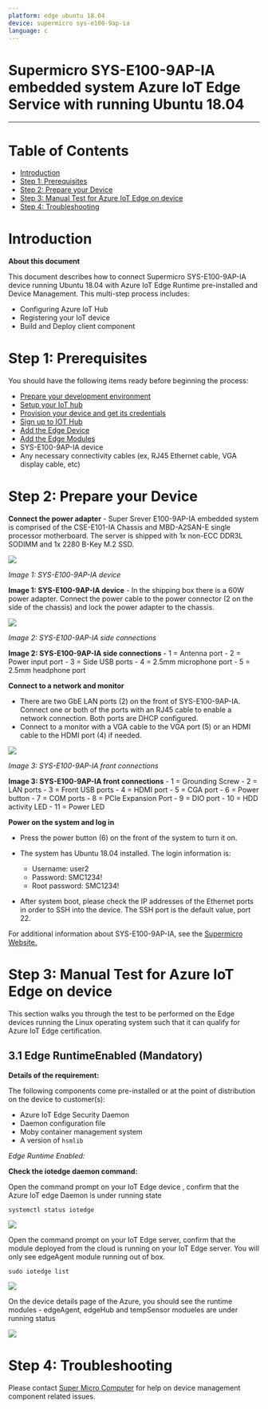 ```yaml
---
platform: edge ubuntu 18.04
device: supermicro sys-e100-9ap-ia
language: c
---
```


Supermicro SYS-E100-9AP-IA embedded system Azure IoT Edge Service with running Ubuntu 18.04
===
---

# Table of Contents

-   [Introduction](#Introduction)
-   [Step 1: Prerequisites](#Prerequisites)
-   [Step 2: Prepare your Device](#PrepareDevice)
-   [Step 3: Manual Test for Azure IoT Edge on device](#Manual)
-   [Step 4: Troubleshooting](#Troubleshooting)

<a name="Introduction"></a>
# Introduction

**About this document**

This document describes how to connect Supermicro SYS-E100-9AP-IA  device running Ubuntu 18.04 with Azure IoT Edge Runtime pre-installed and Device Management. This multi-step process includes:

-   Configuring Azure IoT Hub
-   Registering your IoT device
-   Build and Deploy client component

<a name="Prerequisites"></a>
# Step 1: Prerequisites

You should have the following items ready before beginning the process:

-   [Prepare your development environment][setup-devbox-linux]
-   [Setup your IoT hub](https://account.windowsazure.com/signup?offer=ms-azr-0044p)
-   [Provision your device and get its credentials][lnk-manage-iot-hub]
-   [Sign up to IOT Hub](https://account.windowsazure.com/signup?offer=ms-azr-0044p)
-   [Add the Edge Device](https://docs.microsoft.com/en-us/azure/iot-edge/quickstart-linux)
-   [Add the Edge Modules](https://docs.microsoft.com/en-us/azure/iot-edge/quickstart-linux#deploy-a-module)
-   SYS-E100-9AP-IA device
-   Any necessary connectivity cables (ex, RJ45 Ethernet cable, VGA display cable, etc)

<a name="PrepareDevice"></a>
# Step 2: Prepare your Device

**Connect the power adapter** - Super Srever E100-9AP-IA embedded system is comprised of the CSE-E101-IA Chassis and MBD-A2SAN-E single processor motherboard. The server is shipped with 1x non-ECC DDR3L SODIMM and 1x 2280 B-Key M.2 SSD.

 ![](./media/sys-e100-9ap-ia/1.jpg)

*Image 1: SYS-E100-9AP-IA device*

**Image 1: SYS-E100-9AP-IA device** - In the shipping box there is a 60W power adapter. Connect the power cable to the power connector (2 on the side of the chassis) and lock the power adapter to the chassis.

 ![](./media/sys-e100-9ap-ia/2.png)

*Image 2: SYS-E100-9AP-IA side connections*

**Image 2: SYS-E100-9AP-IA side connections** - 1 = Antenna port - 2 = Power input port - 3 = Side USB ports - 4 = 2.5mm microphone port - 5 = 2.5mm headphone port

**Connect to a network and monitor**

-   There are two GbE LAN ports (2) on the front of SYS-E100-9AP-IA. Connect one or both of the ports with an RJ45 cable to enable a network connection. Both ports are DHCP configured.
-   Connect to a monitor with a VGA cable to the VGA port (5) or an HDMI cable to the HDMI port (4) if needed.

 ![](./media/sys-e100-9ap-ia/3.png)

*Image 3: SYS-E100-9AP-IA front connections*

**Image 3: SYS-E100-9AP-IA front connections** - 1 = Grounding Screw - 2 = LAN ports - 3 = Front USB ports - 4 = HDMI port - 5 = CGA port - 6 = Power button - 7 = COM ports - 8 = PCIe Expansion Port - 9 = DIO port - 10 = HDD activity LED - 11 = Power LED

**Power on the system and log in**

-   Press the power button (6) on the front of the system to turn it on.
-   The system has Ubuntu 18.04 installed. The login information is:

    -   Username: user2
    -   Password: SMC1234!
    -   Root password: SMC1234!

-   After system boot, please check the IP addresses of the Ethernet ports in order to SSH into the device. The SSH port is the default value, port 22.

For additional information about SYS-E100-9AP-IA, see the [Supermicro Website.](https://www.supermicro.com/products/system/Box_PC/SYS-E100-9AP-IA.cfm)

<a name="Manual"></a>
# Step 3: Manual Test for Azure IoT Edge on device

This section walks you through the test to be performed on the Edge devices running the Linux operating system such that it can qualify for Azure IoT Edge certification.

<a name="Step-3-1-IoTEdgeRunTime"></a>
## 3.1 Edge RuntimeEnabled (Mandatory)

**Details of the requirement:**

The following components come pre-installed or at the point of distribution on the device to customer(s):

-   Azure IoT Edge Security Daemon
-   Daemon configuration file
-   Moby container management system
-   A version of `hsmlib` 

*Edge Runtime Enabled:*

**Check the iotedge daemon command:** 

Open the command prompt on your IoT Edge device , confirm that the Azure IoT edge Daemon is under running state

    systemctl status iotedge

 ![](./media/sys-e100-9ap-ia/4.png)

Open the command prompt on your IoT Edge server, confirm that the module deployed from the cloud is running on your IoT Edge server. You will only see edgeAgent module running out of box.

    sudo iotedge list

 ![](./media/sys-e100-9ap-ia/5.png) 

On the device details page of the Azure, you should see the runtime modules - edgeAgent, edgeHub and tempSensor modueles are under running status

 ![](./media/sys-e100-9ap-ia/6.png)


<a name="Troubleshooting"></a>
# Step 4: Troubleshooting

Please contact [Super Micro Computer](https://www.supermicro.com/) for help on device management component related issues.

[setup-devbox-linux]: https://github.com/Azure/azure-iot-sdk-c/blob/master/doc/devbox_setup.md
[lnk-setup-iot-hub]: ../setup_iothub.md
[lnk-manage-iot-hub]: ../manage_iot_hub.md
